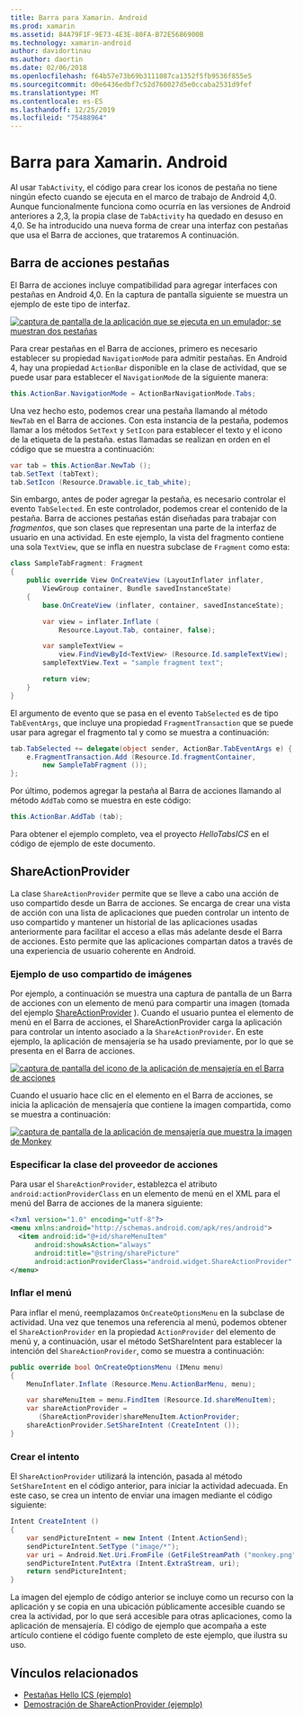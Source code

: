 ```yaml
---
title: Barra para Xamarin. Android
ms.prod: xamarin
ms.assetid: 84A79F1F-9E73-4E3E-80FA-B72E5686900B
ms.technology: xamarin-android
author: davidortinau
ms.author: daortin
ms.date: 02/06/2018
ms.openlocfilehash: f64b57e73b69b3111087ca1352f5fb9536f855e5
ms.sourcegitcommit: d0e6436edbf7c52d760027d5e0ccaba2531d9fef
ms.translationtype: MT
ms.contentlocale: es-ES
ms.lasthandoff: 12/25/2019
ms.locfileid: "75488964"
---
```

# <a name="actionbar-for-xamarinandroid"></a>Barra para Xamarin. Android

Al usar `TabActivity`, el código para crear los iconos de pestaña no tiene ningún efecto cuando se ejecuta en el marco de trabajo de Android 4,0. Aunque funcionalmente funciona como ocurría en las versiones de Android anteriores a 2,3, la propia clase de `TabActivity` ha quedado en desuso en 4,0. Se ha introducido una nueva forma de crear una interfaz con pestañas que usa el Barra de acciones, que trataremos A continuación.

## <a name="action-bar-tabs"></a>Barra de acciones pestañas

El Barra de acciones incluye compatibilidad para agregar interfaces con pestañas en Android 4,0.
En la captura de pantalla siguiente se muestra un ejemplo de este tipo de interfaz.

[![captura de pantalla de la aplicación que se ejecuta en un emulador; se muestran dos pestañas](action-bar-images/25-actionbartabs.png)](action-bar-images/25-actionbartabs.png#lightbox)

Para crear pestañas en el Barra de acciones, primero es necesario establecer su propiedad `NavigationMode` para admitir pestañas. En Android 4, hay una propiedad `ActionBar` disponible en la clase de actividad, que se puede usar para establecer el `NavigationMode` de la siguiente manera:

```csharp
this.ActionBar.NavigationMode = ActionBarNavigationMode.Tabs;
```

Una vez hecho esto, podemos crear una pestaña llamando al método `NewTab` en el Barra de acciones. Con esta instancia de la pestaña, podemos llamar a los métodos `SetText` y `SetIcon` para establecer el texto y el icono de la etiqueta de la pestaña. estas llamadas se realizan en orden en el código que se muestra a continuación:

```csharp
var tab = this.ActionBar.NewTab ();
tab.SetText (tabText);
tab.SetIcon (Resource.Drawable.ic_tab_white);
```

Sin embargo, antes de poder agregar la pestaña, es necesario controlar el evento `TabSelected`. En este controlador, podemos crear el contenido de la pestaña. Barra de acciones pestañas están diseñadas para trabajar con *fragmentos*, que son clases que representan una parte de la interfaz de usuario en una actividad. En este ejemplo, la vista del fragmento contiene una sola `TextView`, que se infla en nuestra subclase de `Fragment` como esta:

```csharp
class SampleTabFragment: Fragment
{           
    public override View OnCreateView (LayoutInflater inflater,
        ViewGroup container, Bundle savedInstanceState)
    {
        base.OnCreateView (inflater, container, savedInstanceState);

        var view = inflater.Inflate (
            Resource.Layout.Tab, container, false);

        var sampleTextView =
            view.FindViewById<TextView> (Resource.Id.sampleTextView);            
        sampleTextView.Text = "sample fragment text";

        return view;
    }
}
```

El argumento de evento que se pasa en el evento `TabSelected` es de tipo `TabEventArgs`, que incluye una propiedad `FragmentTransaction` que se puede usar para agregar el fragmento tal y como se muestra a continuación:

```csharp
tab.TabSelected += delegate(object sender, ActionBar.TabEventArgs e) {             
    e.FragmentTransaction.Add (Resource.Id.fragmentContainer,
        new SampleTabFragment ());
};
```

Por último, podemos agregar la pestaña al Barra de acciones llamando al método `AddTab` como se muestra en este código:

```csharp
this.ActionBar.AddTab (tab);
```

Para obtener el ejemplo completo, vea el proyecto *HelloTabsICS* en el código de ejemplo de este documento.

## <a name="shareactionprovider"></a>ShareActionProvider

La clase `ShareActionProvider` permite que se lleve a cabo una acción de uso compartido desde un Barra de acciones. Se encarga de crear una vista de acción con una lista de aplicaciones que pueden controlar un intento de uso compartido y mantener un historial de las aplicaciones usadas anteriormente para facilitar el acceso a ellas más adelante desde el Barra de acciones. Esto permite que las aplicaciones compartan datos a través de una experiencia de usuario coherente en Android.

### <a name="image-sharing-example"></a>Ejemplo de uso compartido de imágenes

Por ejemplo, a continuación se muestra una captura de pantalla de un Barra de acciones con un elemento de menú para compartir una imagen (tomada del ejemplo [ShareActionProvider](https://docs.microsoft.com/samples/xamarin/monodroid-samples/shareactionproviderdemo) ). Cuando el usuario puntea el elemento de menú en el Barra de acciones, el ShareActionProvider carga la aplicación para controlar un intento asociado a la `ShareActionProvider`. En este ejemplo, la aplicación de mensajería se ha usado previamente, por lo que se presenta en el Barra de acciones.

[![captura de pantalla del icono de la aplicación de mensajería en el Barra de acciones](action-bar-images/09-shareactionprovider.png)](action-bar-images/09-shareactionprovider.png#lightbox)

Cuando el usuario hace clic en el elemento en el Barra de acciones, se inicia la aplicación de mensajería que contiene la imagen compartida, como se muestra a continuación:

[![captura de pantalla de la aplicación de mensajería que muestra la imagen de Monkey](action-bar-images/10-messagewithimage.png)](action-bar-images/10-messagewithimage.png#lightbox)

### <a name="specifying-the-action-provider-class"></a>Especificar la clase del proveedor de acciones

Para usar el `ShareActionProvider`, establezca el atributo `android:actionProviderClass` en un elemento de menú en el XML para el menú del Barra de acciones de la manera siguiente:

```xml
<?xml version="1.0" encoding="utf-8"?>
<menu xmlns:android="http://schemas.android.com/apk/res/android">
  <item android:id="@+id/shareMenuItem"
      android:showAsAction="always"
      android:title="@string/sharePicture"
      android:actionProviderClass="android.widget.ShareActionProvider" />
</menu>
```

### <a name="inflating-the-menu"></a>Inflar el menú

Para inflar el menú, reemplazamos `OnCreateOptionsMenu` en la subclase de actividad. Una vez que tenemos una referencia al menú, podemos obtener el `ShareActionProvider` en la propiedad `ActionProvider` del elemento de menú y, a continuación, usar el método SetShareIntent para establecer la intención del `ShareActionProvider`, como se muestra a continuación:

```csharp
public override bool OnCreateOptionsMenu (IMenu menu)
{
    MenuInflater.Inflate (Resource.Menu.ActionBarMenu, menu);       

    var shareMenuItem = menu.FindItem (Resource.Id.shareMenuItem);           
    var shareActionProvider =
       (ShareActionProvider)shareMenuItem.ActionProvider;
    shareActionProvider.SetShareIntent (CreateIntent ());
}
```

### <a name="creating-the-intent"></a>Crear el intento

El `ShareActionProvider` utilizará la intención, pasada al método `SetShareIntent` en el código anterior, para iniciar la actividad adecuada. En este caso, se crea un intento de enviar una imagen mediante el código siguiente:

```csharp
Intent CreateIntent ()
{  
    var sendPictureIntent = new Intent (Intent.ActionSend);
    sendPictureIntent.SetType ("image/*");
    var uri = Android.Net.Uri.FromFile (GetFileStreamPath ("monkey.png"));          
    sendPictureIntent.PutExtra (Intent.ExtraStream, uri);
    return sendPictureIntent;
}
```

La imagen del ejemplo de código anterior se incluye como un recurso con la aplicación y se copia en una ubicación públicamente accesible cuando se crea la actividad, por lo que será accesible para otras aplicaciones, como la aplicación de mensajería. El código de ejemplo que acompaña a este artículo contiene el código fuente completo de este ejemplo, que ilustra su uso.

## <a name="related-links"></a>Vínculos relacionados

- [Pestañas Hello ICS (ejemplo)](https://docs.microsoft.com/samples/xamarin/monodroid-samples/hellotabsics)
- [Demostración de ShareActionProvider (ejemplo)](https://docs.microsoft.com/samples/xamarin/monodroid-samples/shareactionproviderdemo)
